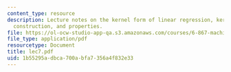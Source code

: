 ```yaml
---
content_type: resource
description: Lecture notes on the kernel form of linear regression, kernels, examples,
  construction, and properties.
file: https://ol-ocw-studio-app-qa.s3.amazonaws.com/courses/6-867-machine-learning-fall-2006/1b55295adbca700abfa7356a4f832e33_lec7.pdf
file_type: application/pdf
resourcetype: Document
title: lec7.pdf
uid: 1b55295a-dbca-700a-bfa7-356a4f832e33
---
```

